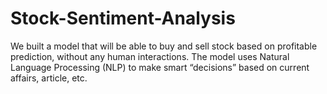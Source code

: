# Stock-Sentiment-Analysis

We built a model that will be able to buy and sell stock based on profitable prediction, without any human interactions. The model uses Natural Language Processing (NLP) to make smart “decisions” based on current affairs, article, etc.

